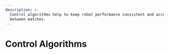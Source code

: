 ```yaml
---
description: >-
  Control algorithms help to keep robot performance consistent and accurate
  between matches.
---
```


# Control Algorithms

